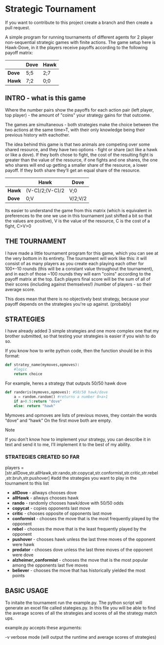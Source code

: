# Strategic Tournament

If you want to contribute to this project create a branch and then create a pull request.

A simple program for running tournaments of different agents for 2 player non-sequential strategic games with finite actions.
The game setup here is Hawk-Dove, in it the players receive payoffs according to the following payoff matrix:

|                | Dove | Hawk |
| -------------- | ---- | ---- |
| **Dove** | 5;5  | 2;7  |
| **Hawk** | 7;2  | 0;0  |

## INTRO - what is this game

Where the number pairs show the payoffs for each action pair (left player, top player) - the amount of "coins" your strategy gains for that outcome.

The games are simultaneous - both strategies make the choice between the two actions at the same time>T, with their only knowledge being their previous history with eachother.

The idea behind this game is that two animals are competing over some shared resource, and they have two options - fight or share (act like a hawk or like a dove).
If they both chose to fight, the cost of the resulting fight is greater than the value of the resource, if one fights and one shares, the one who shares will end up getting a smaller share of the resource, a lower payoff.
If they both share they’ll get an equal share of the resource.

|                | Hawk            | Dove    |
| -------------- | --------------- | ------- |
| **Hawk** | (V-C)/2;(V-C)/2 | V;0     |
| **Dove** | 0;V             | V/2;V/2 |

Its easier to understand the game from this matrix (which is equivalent in preferences to the one we use in this tournament just shifted a bit so that the values are positive), V is the value of the resource, C is the cost of a fight, C>V>0

## THE TOURNAMENT

I have made a little tournament program for this game, which you can see at the very bottom in its entirety. The tournament will work like this: it will consist of as many players as you create each playing each other for 100+-10 rounds (this will be a constant value throughout the tournament), and in each of those ~100 rounds they will earn "coins" according to the payoff matrix at the top. Each players final score will be the sum of all of their scores (including against themselves!) /number of players - so their average score.

This does mean that there is no objectively best strategy, because your payoff depends on the strategies you're up against. (probably)

## STRATEGIES

I have already added 3 simple strategies and one more complex one that my brother submitted, so that testing your strategies is easier if you wish to do so.

If you know how to write python code, then the function should be in this format:

```python
def stratey_name(mymoves,opmoves):
    #logic
    return choice
```

For example, heres a strategy that outputs 50/50 hawk dove

```python
def randeris(mymoves,opmoves): #50/50 hawk/dove
    a = random.random() #returns a number 0>a>1
    if a>0.5:return "dove"
    else: return "hawk"
```

Mymoves and opmoves are lists of previous moves, they contain the words “dove” and “hawk”
On the first move both are empty.

> [!NOTE]
> If you don't know how to implement your strategy, you can describe it in text and send it to me, I’ll implement it to the best of my ability.


### STRATEGIES CREATED SO FAR

players = [str.allDove,str.allHawk,str.rando,str.copycat,str.conformist,str.critic,str.rebel,str.bruh,str.pushover] #add the strategies you want to play in the tournament to this list

- **allDove** - allways chooses dove
- **allHawk** - allways chooses hawk
- **rando** - randomly chooses hawk/dove with 50/50 odds
- **copycat** - copies opponents last move
- **critic** - chooses opposite of opponents last move
- **conformist** - chooses the move that is the most frequently played by the opponent
- **rebel** - chooses the move that is the least frequently played by the opponent
- **pushover** - chooses hawk unless the last three moves of the opponent were hawk
- **predator** - chooses dove unless the last three moves of the opponent were dove
- **alzheimer_conformist** - chooses the move that is the most popular among the opponents last five moves
- **believer** - chooses the move that has historically yielded the most points

## BASIC USAGE

To initaite the tournament run the example.py. The python script will generate an excel file called stategies.py. In this file you will be able to find the average scores of all the strategies and scores of all the strategy match ups.

example.py accepts these arguments:

-v verbose mode (will output the runtime and average scores of strategies)
